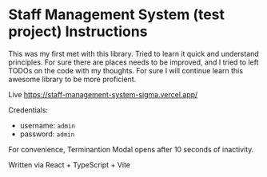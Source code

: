 # Staff Management System (test project) Instructions 

This was my first met with this library. Tried to learn it quick and understand principles. For sure there are places needs to be improved, and I tried to left TODOs on the code with my thoughts. 
For sure I will continue learn this awesome library to be more proficient.

Live https://staff-management-system-sigma.vercel.app/

Credentials: 
- username: `admin`
- password: `admin`

For convenience, Terminantion Modal opens after 10 seconds of inactivity.

Written via React + TypeScript + Vite
